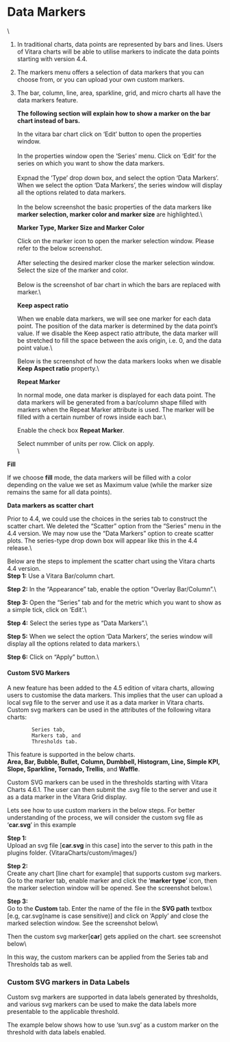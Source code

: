 # Data Markers

\


1. In traditional charts, data points are represented by bars and lines. Users of Vitara charts will be able to utilise markers to indicate the data points starting with version 4.4.
2. The markers menu offers a selection of data markers that you can choose from, or you can upload your own custom markers.
3.  The bar, column, line, area, sparkline, grid, and micro charts all have the data markers feature.

    **The following section will explain how to show a marker on the bar chart instead of bars.**

    In the vitara bar chart click on ‘Edit’ button to open the properties window.\
    \
    In the properties window open the ‘Series’ menu. Click on ‘Edit’ for the series on which you want to show the data markers.\
    \
    Expnad the ‘Type’ drop down box, and select the option ‘Data Markers’. When we select the option ‘Data Markers’, the series window will display all the options related to data markers.\
    \
    In the below screenshot the basic properties of the data markers like **marker selection, marker color and marker size** are highlighted.\


    **Marker Type, Marker Size and Marker Color**

    Click on the marker icon to open the marker selection window. Please refer to the below screenshot.\
    \
    After selecting the desired marker close the marker selection window. Select the size of the marker and color.\
    \
    Below is the screenshot of bar chart in which the bars are replaced with marker.\


    **Keep aspect ratio**

    When we enable data markers, we will see one marker for each data point. The position of the data marker is determined by the data point’s value. If we disable the Keep aspect ratio attribute, the data marker will be stretched to fill the space between the axis origin, i.e. 0, and the data point value.\


    Below is the screenshot of how the data markers looks when we disable **Keep Aspect ratio** property.\


    **Repeat Marker**

    In normal mode, one data marker is displayed for each data point. The data markers will be generated from a bar/column shape filled with markers when the Repeat Marker attribute is used. The marker will be filled with a certain number of rows inside each bar.\


    Enable the check box **Repeat Marker**.

    Select nummber of units per row. Click on apply.\
    \


**Fill**

If we choose **fill** mode, the data markers will be filled with a color depending on the value we set as Maximum value (while the marker size remains the same for all data points).

**Data markers as scatter chart**

Prior to 4.4, we could use the choices in the series tab to construct the scatter chart. We deleted the “Scatter” option from the “Series” menu in the 4.4 version. We may now use the “Data Markers” option to create scatter plots. The series-type drop down box will appear like this in the 4.4 release.\


Below are the steps to implement the scatter chart using the Vitara charts 4.4 version.\
**Step 1:** Use a Vitara Bar/column chart.

**Step 2:** In the “Appearance” tab, enable the option “Overlay Bar/Column”.\


**Step 3:** Open the “Series” tab and for the metric which you want to show as a simple tick, click on ‘Edit’.\


**Step 4:** Select the series type as “Data Markers”.\


**Step 5:** When we select the option ‘Data Markers’, the series window will display all the options related to data markers.\


**Step 6:** Click on “Apply” button.\


#### Custom SVG Markers <a href="#custom-svg-markers" id="custom-svg-markers"></a>

A new feature has been added to the 4.5 edition of vitara charts, allowing users to customise the data markers. This implies that the user can upload a local svg file to the server and use it as a data marker in Vitara charts. Custom svg markers can be used in the attributes of the following vitara charts:

```
        Series tab, 
        Markers tab, and 
        Thresholds tab.  
```

This feature is supported in the below charts.\
**Area, Bar, Bubble, Bullet, Column, Dumbbell, Histogram, Line, Simple KPI, Slope, Sparkline, Tornado, Trellis**, and **Waffle**.

Custom SVG markers can be used in the thresholds starting with Vitara Charts 4.6.1. The user can then submit the .svg file to the server and use it as a data marker in the Vitara Grid display.

Lets see how to use custom markers in the below steps. For better understanding of the process, we will consider the custom svg file as ‘**car.svg**’ in this example

**Step 1:**\
Upload an svg file \[**car.svg** in this case] into the server to this path in the plugins folder. {VitaraCharts/custom/images/}

**Step 2:**\
Create any chart \[line chart for example] that supports custom svg markers. Go to the marker tab, enable marker and click the ‘**marker type**’ icon, then the marker selection window will be opened. See the screenshot below.\


**Step 3:**\
Go to the **Custom** tab. Enter the name of the file in the **SVG path** textbox \[e.g, car.svg(name is case sensitive)] and click on ‘Apply’ and close the marked selection window. See the screenshot below\


Then the custom svg marker\[**car**] gets applied on the chart. see screenshot below\


In this way, the custom markers can be applied from the Series tab and Thresholds tab as well.

### Custom SVG markers in Data Labels <a href="#custom-svg-markers-in-data-labels" id="custom-svg-markers-in-data-labels"></a>

Custom svg markers are supported in data labels generated by thresholds, and various svg markers can be used to make the data labels more presentable to the applicable threshold.

The example below shows how to use ‘sun.svg’ as a custom marker on the threshold with data labels enabled.
